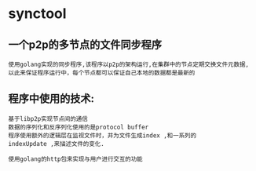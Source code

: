# synctool

## 一个p2p的多节点的文件同步程序

    使用golang实现的同步程序,该程序以p2p的架构运行,在集群中的节点定期交换文件元数据,
    以此来保证程序运行中，每个节点都可以保证自己本地的数据都是最新的
  
## 程序中使用的技术:
    基于libp2p实现节点间的通信
    数据的序列化和反序列化使用的是protocol buffer 
    程序使用额外的逻辑层在监视文件时，并为文件生成index ,和一系列的
    indexUpdate ,来描述文件的变化.
    
    使用golang的http包来实现与用户进行交互的功能

